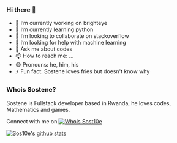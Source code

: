 ### Hi there 👋

<!--
**** is a ✨ welcome I am happy to see you ✨.
-->

- 🔭 I’m currently working on brighteye
- 🌱 I’m currently learning python
- 👯 I’m looking to collaborate on stackoverflow
- 🤔 I’m looking for help with machine learning
- 💬 Ask me about codes
- 📫 How to reach me: ...
- 😄 Pronouns: he, him, his
- ⚡ Fun fact: Sostene loves fries but doesn't know why
### Whois Sostene?
Sostene is Fullstack developer based in Rwanda, he loves codes, Mathematics and games.

Connect with me on
[![Whois Sost10e](https://pbs.twimg.com/profile_banners/953537652200017920/1609784220/1500x500)](https://www.youtube.com/c/whoisSostene)

[![Sos10e's github stats](https://github-readme-stats.vercel.app/api?username=sos10e)](https://github.com/sos10e/github-readme-stats)
